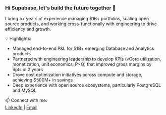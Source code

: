 

### Hi Supabase, let's build the future together 🚀

I bring 5+ years of experience managing $1B+ portfolios, scaling open source products, and working cross-functionally with engineering to drive efficiency and growth.

💡 Highlights:
- Managed end-to-end P&L for $1B+ emerging Database and Analytics products
- Partnered with engineering leadership to develop KPIs (vCore utilization, monetization, unit economics, P×Q) that improved gross margins by 6pts in 2 years
- Drove cost optimization initiatives across compute and storage, achieving $500M+ in savings
- Deep experience with open source ecosystems, particularly PostgreSQL and MySQL

📫 Connect with me:  
[LinkedIn](https://www.linkedin.com/in/nikolaput/) | [Email](mailto:nlaput@umich.edu)
